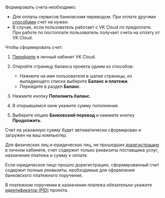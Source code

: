 Формировать счета необходимо:

- Для оплаты сервисов банковским переводом. При оплате другими [способами](../../concepts/payment-methods) счет не нужен.
- В случае, если пользователь работает с VK Cloud по предоплате. При работе по постоплате пользователь получает счета на оплату от VK Cloud.

Чтобы сформировать счет:

1. [Перейдите](https://msk.cloud.vk.com/app/) в личный кабинет VK Cloud.
1. Откройте страницу баланса проекта одним из способов:

   - Нажмите на имя пользователя в шапке страницы, из выпадающего списка выберите **Баланс и платежи**.
   - Перейдите в раздел **Баланс**.

1. Нажмите кнопку **Пополнить баланс**.
1. В открывшемся окне укажите сумму пополнения.
1. Выберите опцию **Банковский перевод** и нажмите кнопку **Продолжить**.

Счет на указанную сумму будет автоматически сформирован и загружен на ваш компьютер.

Для физических лиц и юридических лиц, не прошедших [дорегистрацию](/ru/additionals/billing/instructions/corporate#doregistraciya_yul) в личном кабинете, счет содержит только реквизиты поставщика услуг, назначение платежа и сумму к оплате.

Если юридическое лицо прошло дорегистрацию, сформированный счет содержит полные реквизиты, необходимые для оформления банковского платежного поручения.

<err>

В платежном поручении в назначении платежа обязательно укажите [идентификатор (PID)](/ru/base/account/instructions/project-settings/manage#poluchenie_identifikatora_proekta) проекта.

</err>
